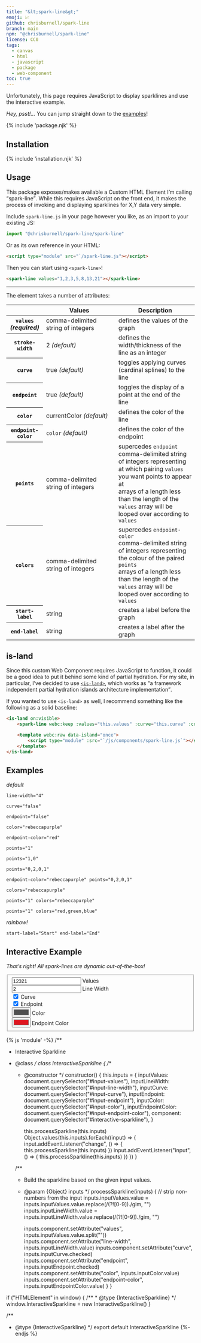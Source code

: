 ```yaml
---
title: "&lt;spark-line&gt;"
emoji: 📈
github: chrisburnell/spark-line
branch: main
npm: "@chrisburnell/spark-line"
license: CC0
tags:
  - canvas
  - html
  - javascript
  - package
  - web-component
toc: true
---
```


<script type="module" src="/js/components/spark-line.js"></script>

<noscript><p>Unfortunately, this page requires JavaScript to display sparklines and use the interactive example.</p></noscript>

<figure>
	<spark-line values="0,0,2,5,7,13,13,18,14,11,19,44,37,37,38,27,23,9,6,5,6,1,1,2,1,0"></spark-line>
</figure>

<div class="box">
	<p><em>Hey, psst!…</em> You can jump straight down to the <a href="#examples">examples</a>!</p>
</div>

{% include 'package.njk' %}

## Installation

{% include 'installation.njk' %}

## Usage

This package exposes/makes available a Custom HTML Element I’m calling <q>spark-line</q>. While this requires JavaScript on the front end, it makes the process of invoking and displaying sparklines for X,Y data very simple.

Include `spark-line.js` in your page however you like, as an import to your existing JS:

```javascript
import "@chrisburnell/spark-line/spark-line"
```

Or as its own reference in your HTML:

```html
<script type="module" src="`/spark-line.js"></script>
```

Then you can start using `<spark-line>`!

```html
<spark-line values="1,2,3,5,8,13,21"></spark-line>
```

--------

The element takes a number of attributes:

<table>
    <thead>
        <tr>
            <th> </th>
            <th>Values</th>
            <th>Description</th>
        </tr>
    </thead>
    <tbody>
        <tr>
            <th><code>values</code><br><em>(required)</em></th>
            <td>
                comma-delimited string of integers
            </td>
            <td>defines the values of the graph</td>
        </tr>
        <tr>
            <th><code>stroke-width</code></th>
            <td style="white-space:nowrap">
                2 <em>(default)</em>
            </td>
            <td>defines the width/thickness of the line as an integer</td>
        </tr>
        <tr>
            <th><code>curve</code></th>
            <td style="white-space:nowrap">
                true <em>(default)</em>
            </td>
            <td>toggles applying curves (cardinal splines) to the line</td>
        </tr>
        <tr>
            <th><code>endpoint</code></th>
            <td style="white-space:nowrap">
                true <em>(default)</em>
            </td>
            <td>toggles the display of a point at the end of the line</td>
        </tr>
        <tr>
            <th><code>color</code></th>
            <td style="white-space:nowrap">
                currentColor <em>(default)</em>
            </td>
            <td>defines the color of the line</td>
        </tr>
        <tr>
            <th><code>endpoint-color</code></th>
            <td style="white-space:nowrap">
                <code>color</code> <em>(default)</em>
            </td>
            <td>defines the color of the endpoint</td>
        </tr>
        <tr>
            <th><code>points</code></th>
            <td>
                comma-delimited string of integers
            </td>
            <td>supercedes <code>endpoint</code><br>comma-delimited string of integers representing at which pairing <code>values</code> you want points to appear at<br>arrays of a length less than the length of the <code>values</code> array will be looped over according to <code>values</code></td>
        </tr>
        <tr>
            <th><code>colors</code></th>
            <td>
                comma-delimited string of integers
            </td>
            <td>supercedes <code>endpoint-color</code><br>comma-delimited string of integers representing the colour of the paired <code>points</code><br>arrays of a length less than the length of the <code>values</code> array will be looped over according to <code>values</code></td>
        </tr>
        <tr>
            <th><code>start-label</code></th>
            <td>
                string
            </td>
            <td>creates a label before the graph</td>
        </tr>
        <tr>
            <th><code>end-label</code></th>
            <td>
                string
            </td>
            <td>creates a label after the graph</td>
        </tr>
    </tbody>
</table>

## is-land

Since this custom Web Component requires JavaScript to function, it could be a good idea to put it behind some kind of partial hydration. For my site, in particular, I’ve decided to use [`<is-land>`](https://github.com/11ty/is-land), which works as <q>a framework independent partial hydration islands architecture implementation</q>.

If you wanted to use `<is-land>` as well, I recommend something like the following as a solid baseline:

```html
<is-land on:visible>
	<spark-line webc:keep :values="this.values" :curve="this.curve" :color="this.color" :colors="this.colors" :endpoint-color="this['endpoint-color']" :points="this.points" :line-width="this['line-width']" :start-label="this['start-label']" :end-label="this['end-label']"></spark-line>

	<template webc:raw data-island="once">
		<script type="module" :src="`/js/components/spark-line.js`"></script>
	</template>
</is-land>
```

## Examples

<div class=" [ grid ] [ shelf ] ">
	<article>
		<spark-line values="0,0,0,0,0,0,0,0,4,0,0,4,9,1,4,5,2,4,2,6,4,6,4,6,5,0"></spark-line>
		<p><em>default</em></p>
	</article>
	<article>
		<spark-line values="0,0,0,0,0,0,0,0,4,0,0,4,9,1,4,5,2,4,2,6,4,6,4,6,5,0" line-width="4"></spark-line>
		<p><code>line-width="4"</code></p>
	</article>
	<article>
		<spark-line values="0,0,0,0,0,0,0,0,4,0,0,4,9,1,4,5,2,4,2,6,4,6,4,6,5,0" curve="false"></spark-line>
		<p><code>curve="false"</code></p>
	</article>
	<article>
		<spark-line values="0,0,0,0,0,0,0,0,4,0,0,4,9,1,4,5,2,4,2,6,4,6,4,6,5,0" endpoint="false"></spark-line>
		<p><code>endpoint="false"</code></p>
	</article>
	<article>
		<spark-line values="0,0,0,0,0,0,0,0,4,0,0,4,9,1,4,5,2,4,2,6,4,6,4,6,5,0" color="rebeccapurple"></spark-line>
		<p><code>color="rebeccapurple"</code></p>
	</article>
	<article>
		<spark-line values="0,0,0,0,0,0,0,0,4,0,0,4,9,1,4,5,2,4,2,6,4,6,4,6,5,0" endpoint-color="red"></spark-line>
		<p><code>endpoint-color="red"</code></p>
	</article>
	<article>
		<spark-line values="0,0,0,0,0,0,0,0,4,0,0,4,9,1,4,5,2,4,2,6,4,6,4,6,5,0" points="1"></spark-line>
		<p><code>points="1"</code></p>
	</article>
	<article>
		<spark-line values="0,0,0,0,0,0,0,0,4,0,0,4,9,1,4,5,2,4,2,6,4,6,4,6,5,0" points="1,0"></spark-line>
		<p><code>points="1,0"</code></p>
	</article>
	<article>
		<spark-line values="0,0,0,0,0,0,0,0,4,0,0,4,9,1,4,5,2,4,2,6,4,6,4,6,5,0" points="0,2,0,1"></spark-line>
		<p><code>points="0,2,0,1"</code></p>
	</article>
	<article>
		<spark-line values="0,0,0,0,0,0,0,0,4,0,0,4,9,1,4,5,2,4,2,6,4,6,4,6,5,0" endpoint-color="rebeccapurple" points="0,2,0,1"></spark-line>
		<p><code>endpoint-color="rebeccapurple" points="0,2,0,1"</code></p>
	</article>
	<article>
		<spark-line values="0,0,0,0,0,0,0,0,4,0,0,4,9,1,4,5,2,4,2,6,4,6,4,6,5,0" colors="rebeccapurple"></spark-line>
		<p><code>colors="rebeccapurple"</code></p>
	</article>
	<article>
		<spark-line values="0,0,0,0,0,0,0,0,4,0,0,4,9,1,4,5,2,4,2,6,4,6,4,6,5,0" points="1" colors="rebeccapurple"></spark-line>
		<p><code>points="1" colors="rebeccapurple"</code></p>
	</article>
	<article>
		<spark-line values="0,0,0,0,0,0,0,0,4,0,0,4,9,1,4,5,2,4,2,6,4,6,4,6,5,0" points="1" colors="red,green,blue"></spark-line>
		<p><code>points="1" colors="red,green,blue"</code></p>
	</article>
	<article>
		<spark-line values="0,0,0,0,0,0,0,0,4,0,0,4,9,1,4,5,2,4,2,6,4,6,4,6,5,0" points="1" colors="red,red,red,red,red,red,red,red,green,red,red,green,violet,orange,green,blue,yellow,green,yellow,cyan,green,cyan,green,cyan,blue,red"></spark-line>
		<p><em>rainbow!</em></p>
	</article>
	<article>
		<spark-line values="0,0,0,0,0,0,0,0,4,0,0,4,9,1,4,5,2,4,2,6,4,6,4,6,5,0" start-label="Start" end-label="End"></spark-line>
		<p><code>start-label="Start" end-label="End"</code></p>
	</article>
</div>

## Interactive Example

*That’s right! All spark-lines are dynamic out-of-the-box!*

<!-- </textarea> -->
<!-- '"´ -->
<form>
	<spark-line values="1,2,3,2,1" id="interactive-sparkline" style="margin-block-start: 0; align-self: center; justify-self: center;"></spark-line>
	<fieldset>
		<label><input id="input-values" type="text" pattern="[0-9]+" inputmode="numeric" value="12321" maxlength="26"> Values</label>
		<br>
		<label><input id="input-line-width" type="text" pattern="[1-5]" inputmode="numeric" value="2" maxlength="1"> Line Width</label>
		<br>
		<label><input id="input-curve" type="checkbox" checked> Curve</label>
		<br>
		<label><input id="input-endpoint" type="checkbox" checked> Endpoint</label>
		<br>
		<label><input id="input-color" type="color" value="#4f4f4f"> Color</label>
		<br>
		<label><input id="input-endpoint-color" type="color" value="#e0151f"> Endpoint Color</label>
	</fieldset>
</form>

{% js 'module' -%}
/**
 * Interactive Sparkline
 * @class
 */
class InteractiveSparkline {
	/**
	 * @constructor
	 */
	constructor() {
		this.inputs = {
			inputValues: document.querySelector("#input-values"),
			inputLineWidth: document.querySelector("#input-line-width"),
			inputCurve: document.querySelector("#input-curve"),
			inputEndpoint: document.querySelector("#input-endpoint"),
			inputColor: document.querySelector("#input-color"),
			inputEndpointColor: document.querySelector("#input-endpoint-color"),
			component: document.querySelector("#interactive-sparkline"),
		}

		this.processSparkline(this.inputs)
		Object.values(this.inputs).forEach((input) => {
			input.addEventListener("change", () => {
				this.processSparkline(this.inputs)
			})
			input.addEventListener("input", () => {
				this.processSparkline(this.inputs)
			})
		})
	}

	/**
	 * Build the sparkline based on the given input values.
	 * @param {Object} inputs
	 */
	processSparkline(inputs) {
		// strip non-numbers from the input
		inputs.inputValues.value = inputs.inputValues.value.replace(/(?![0-9])./gim, "")
		inputs.inputLineWidth.value = inputs.inputLineWidth.value.replace(/(?![0-9])./gim, "")

		inputs.component.setAttribute("values", inputs.inputValues.value.split(""))
		inputs.component.setAttribute("line-width", inputs.inputLineWidth.value)
		inputs.component.setAttribute("curve", inputs.inputCurve.checked)
		inputs.component.setAttribute("endpoint", inputs.inputEndpoint.checked)
		inputs.component.setAttribute("color", inputs.inputColor.value)
		inputs.component.setAttribute("endpoint-color", inputs.inputEndpointColor.value)
	}
}

if ("HTMLElement" in window) {
	/**
	 * @type {InteractiveSparkline}
	 */
	window.InteractiveSparkline = new InteractiveSparkline()
}

/**
 * @type {InteractiveSparkline}
 */
export default InteractiveSparkline
{%- endjs %}
